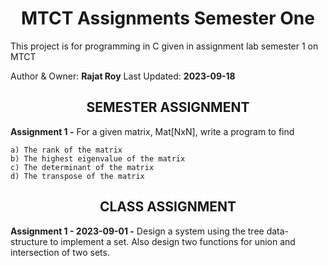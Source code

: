 <div style="text-align:center">

# MTCT Assignments Semester One
</div>
This project is for programming in C given in assignment lab semester 1 on MTCT

Author & Owner: **Rajat Roy** Last Updated: **2023-09-18**


<div style="text-align:center">

## SEMESTER ASSIGNMENT
</div>

**Assignment 1 -** For a given matrix, Mat[NxN], write a program to find

    a) The rank of the matrix
    b) The highest eigenvalue of the matrix
    c) The determinant of the matrix
    d) The transpose of the matrix


<div style="text-align:center">

## CLASS ASSIGNMENT
</div>

**Assignment 1 - 2023-09-01 -** Design a system using the tree data-structure to implement a set. Also design two functions for union and intersection of two sets.

